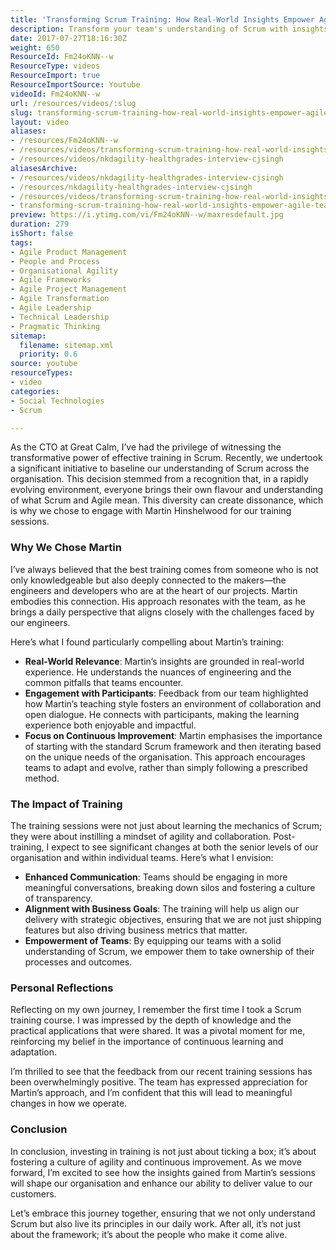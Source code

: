 ```yaml
---
title: 'Transforming Scrum Training: How Real-World Insights Empower Agile Teams at Great Calm'
description: Transform your team's understanding of Scrum with insights from expert Martin Hinshelwood. Discover how effective training fosters agility and collaboration!
date: 2017-07-27T18:16:30Z
weight: 650
ResourceId: Fm24oKNN--w
ResourceType: videos
ResourceImport: true
ResourceImportSource: Youtube
videoId: Fm24oKNN--w
url: /resources/videos/:slug
slug: transforming-scrum-training-how-real-world-insights-empower-agile-teams-at-great-calm
layout: video
aliases:
- /resources/Fm24oKNN--w
- /resources/videos/transforming-scrum-training-how-real-world-insights-empower-agile-teams-at-great-calm
- /resources/videos/nkdagility-healthgrades-interview-cjsingh
aliasesArchive:
- /resources/videos/nkdagility-healthgrades-interview-cjsingh
- /resources/nkdagility-healthgrades-interview-cjsingh
- /resources/videos/transforming-scrum-training-how-real-world-insights-empower-agile-teams-at-great-calm
- transforming-scrum-training-how-real-world-insights-empower-agile-teams-at-great-calm
preview: https://i.ytimg.com/vi/Fm24oKNN--w/maxresdefault.jpg
duration: 279
isShort: false
tags:
- Agile Product Management
- People and Process
- Organisational Agility
- Agile Frameworks
- Agile Project Management
- Agile Transformation
- Agile Leadership
- Technical Leadership
- Pragmatic Thinking
sitemap:
  filename: sitemap.xml
  priority: 0.6
source: youtube
resourceTypes:
- video
categories:
- Social Technologies
- Scrum

---
```

As the CTO at Great Calm, I’ve had the privilege of witnessing the transformative power of effective training in Scrum. Recently, we undertook a significant initiative to baseline our understanding of Scrum across the organisation. This decision stemmed from a recognition that, in a rapidly evolving environment, everyone brings their own flavour and understanding of what Scrum and Agile mean. This diversity can create dissonance, which is why we chose to engage with Martin Hinshelwood for our training sessions.

### Why We Chose Martin

I’ve always believed that the best training comes from someone who is not only knowledgeable but also deeply connected to the makers—the engineers and developers who are at the heart of our projects. Martin embodies this connection. His approach resonates with the team, as he brings a daily perspective that aligns closely with the challenges faced by our engineers. 

Here’s what I found particularly compelling about Martin’s training:

- **Real-World Relevance**: Martin’s insights are grounded in real-world experience. He understands the nuances of engineering and the common pitfalls that teams encounter.
- **Engagement with Participants**: Feedback from our team highlighted how Martin’s teaching style fosters an environment of collaboration and open dialogue. He connects with participants, making the learning experience both enjoyable and impactful.
- **Focus on Continuous Improvement**: Martin emphasises the importance of starting with the standard Scrum framework and then iterating based on the unique needs of the organisation. This approach encourages teams to adapt and evolve, rather than simply following a prescribed method.

### The Impact of Training

The training sessions were not just about learning the mechanics of Scrum; they were about instilling a mindset of agility and collaboration. Post-training, I expect to see significant changes at both the senior levels of our organisation and within individual teams. Here’s what I envision:

- **Enhanced Communication**: Teams should be engaging in more meaningful conversations, breaking down silos and fostering a culture of transparency.
- **Alignment with Business Goals**: The training will help us align our delivery with strategic objectives, ensuring that we are not just shipping features but also driving business metrics that matter.
- **Empowerment of Teams**: By equipping our teams with a solid understanding of Scrum, we empower them to take ownership of their processes and outcomes.

### Personal Reflections

Reflecting on my own journey, I remember the first time I took a Scrum training course. I was impressed by the depth of knowledge and the practical applications that were shared. It was a pivotal moment for me, reinforcing my belief in the importance of continuous learning and adaptation. 

I’m thrilled to see that the feedback from our recent training sessions has been overwhelmingly positive. The team has expressed appreciation for Martin’s approach, and I’m confident that this will lead to meaningful changes in how we operate.

### Conclusion

In conclusion, investing in training is not just about ticking a box; it’s about fostering a culture of agility and continuous improvement. As we move forward, I’m excited to see how the insights gained from Martin’s sessions will shape our organisation and enhance our ability to deliver value to our customers. 

Let’s embrace this journey together, ensuring that we not only understand Scrum but also live its principles in our daily work. After all, it’s not just about the framework; it’s about the people who make it come alive.
